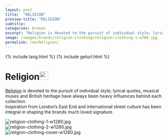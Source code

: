 ```yaml
---
layout: post
title:  "RELIGION"
preview-title: "RELIGION"
subtitle:
categories: brands
excerpt: "Religion is devoted to the pursuit of individual style; lyrical quotes, musical muses and British heritage have always been heavy influences behind each collection" 
image: /images/brands/religion-clothing/religion-clothing-1-w700.jpg
permalink: /en/Religion/
---
```

{% include lang.html %}
{% include geturl.html %}
<div class="dark-grey-bg">
    <div class="container">
        <div class="row">
            <div class="col section ft-white ft-300">
                <h1 class="white-color">Religion<img class="space" src="{{ '/assets/images/aquarius.png' | prepend: SourceUrl }}" width="27"></h1>
                <p><a class="red ft-400" href="https://instagram.com/religionclothing?utm_source=ig_profile_share&igshid=n4zr2mmla7s2/" target="_blank">Religion</a> is devoted to the pursuit of individual style; lyrical quotes, musical muses and British heritage have always been heavy influences behind each collection.<br>
                Inspiration from London’s East End and international street culture has been integral in shaping the brands much loved signature.</p>  
            </div>
        </div>
    </div>
    <div class="post-gallery">
        <div class="container">
            <div class="row">
                <div class="col-md-6">
                    <img src="{{ '/images/brands/religion-clothing/religion-clothing-1-w1280.jpg' | prepend: SourceUrl }}" alt="religion-clothing-1-w1280.jpg">
                </div>
                <div class="col-md-6">
                    <img src="{{ '/images/brands/religion-clothing/religion-clothing-2-w1280.jpg' | prepend: SourceUrl }}" alt="religion-clothing-2-w1280.jpg">
                </div>
            </div>
            <div class="row">
                <div class="col">
                    <img src="{{ '/images/brands/religion-clothing/religion-clothing-cover-w1280.jpg' | prepend: SourceUrl }}" alt="religion-clothing-cover-w1280.jpg">
                </div>
            </div>
        </div>
    </div>
</div>